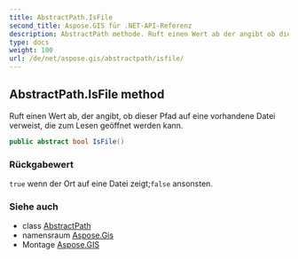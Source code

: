 ```yaml
---
title: AbstractPath.IsFile
second_title: Aspose.GIS für .NET-API-Referenz
description: AbstractPath methode. Ruft einen Wert ab der angibt ob dieser Pfad auf eine vorhandene Datei verweist die zum Lesen geöffnet werden kann.
type: docs
weight: 100
url: /de/net/aspose.gis/abstractpath/isfile/
---
```

## AbstractPath.IsFile method

Ruft einen Wert ab, der angibt, ob dieser Pfad auf eine vorhandene Datei verweist, die zum Lesen geöffnet werden kann.

```csharp
public abstract bool IsFile()
```

### Rückgabewert

`true` wenn der Ort auf eine Datei zeigt;`false` ansonsten.

### Siehe auch

* class [AbstractPath](../)
* namensraum [Aspose.Gis](../../abstractpath/)
* Montage [Aspose.GIS](../../../)


